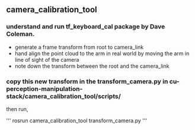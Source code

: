 ## camera_calibration_tool

### understand and run tf_keyboard_cal package by Dave Coleman.

+ generate a frame transform from root to camera_link
+ hand align the point cloud to the arm in real world by moving the arm in line of sight of the camera
+ note down the transform between the root and the camera_link

### copy this new transform in the transform_camera.py in cu-perception-manipulation-stack/camera_calibration_tool/scripts/

then run,

'''
rosrun camera_calibration_tool  transform_camera.py
'''
